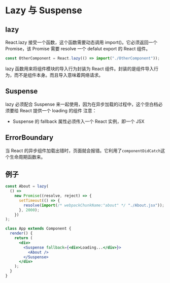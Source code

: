 # Lazy 与 Suspense

## lazy

React.lazy 接受一个函数，这个函数需要动态调用 import()。它必须返回一个 Promise，该 Promise 需要 resolve 一个 defalut export 的 React 组件。

```js
const OtherComponent = React.lazy(() => import("./OtherComponent"));
```

lazy 函数用来将组件模块的导入行为封装为 React 组件。封装的是组件导入行为，而不是组件本身。而且导入意味着网络请求。

## Suspense

lazy 必须配合 Suspense 来一起使用，因为在异步加载的过程中，这个空白档必须要给 React 提供一个 loading 的组件
注意：

- Suspense 的 fallback 属性必须传入一个 React 实例，即一个 JSX

## ErrorBoundary

当 React 的异步组件加载出错时，页面就会报错。它利用了`componentDidCatch`这个生命周期函数来。

## 例子

```jsx
const About = lazy(
  () =>
    new Promise((resolve, reject) => {
      setTimeout(() => {
        resolve(import(/* webpackChunkName:"about" */ "./About.jsx"));
      }, 2000);
    })
);

class App extends Component {
  render() {
    return (
      <div>
        <Suspense fallback={<div>Loading...</div>}>
          <About />
        </Suspense>
      </div>
    );
  }
}
```
